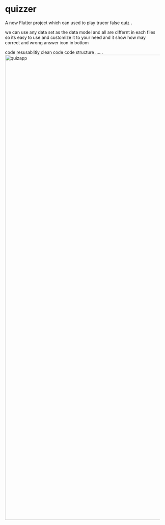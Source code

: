 # quizzer

A new Flutter project which can used to play trueor false quiz .

we can use any data set as the data model and all are differnt in each files so 
its easy to use and customize it to your need and it show how may correct and wrong answer icon in bottom

code resusablitiy
clean code
code structure
......
<img width="1512" alt="quizapp" src="https://user-images.githubusercontent.com/77222525/213937203-9cecd767-cf65-4621-ade6-9b9ea7276b27.png">
